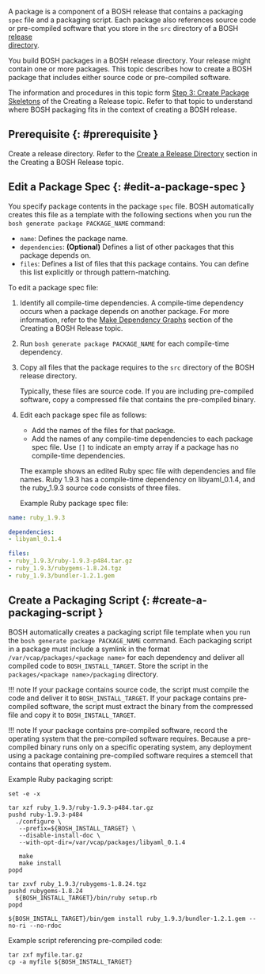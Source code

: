 A package is a component of a BOSH release that contains a packaging `spec` file and a packaging script.
Each package also references source code or pre-compiled software that you store in the `src` directory of a BOSH [release  
directory](create-release.md).

You build BOSH packages in a BOSH release directory. Your release might contain one or more packages.
This topic describes how to create a BOSH package that includes either source code or pre-compiled software.

The information and procedures in this topic form [Step 3: Create Package Skeletons](create-release.md#pkg-skeletons) of the Creating a Release topic. Refer to that topic to understand where BOSH packaging fits in the context of creating a BOSH release.

## Prerequisite {: #prerequisite }

Create a release directory. Refer to the [Create a Release Directory](create-release.md#release-dir) section in the Creating
a BOSH Release topic.

## Edit a Package Spec {: #edit-a-package-spec }

You specify package contents in the package `spec` file. BOSH automatically creates this file as a template with the following
sections when you run the `bosh generate package PACKAGE_NAME` command:

 * `name`: Defines the package name.
 * `dependencies`: **(Optional)** Defines a list of other packages that this package depends on.
 * `files`: Defines a list of files that this package contains. You can define this list explicitly or through pattern-matching.  

To edit a package spec file:

1. Identify all compile-time dependencies.
    A compile-time dependency occurs when a package depends on another package.
	For more information, refer to the [Make  Dependency Graphs](create-release.md#graph) section of the Creating a BOSH
Release topic.
1. Run `bosh generate package PACKAGE_NAME` for each compile-time dependency.
1. Copy all files that the package requires to the `src` directory of the BOSH release directory.

    Typically, these files are source code. If you are including pre-compiled software, copy a compressed file that contains the
pre-compiled binary.

1. Edit each package spec file as follows:
    * Add the names of the files for that package.
    * Add the names of any compile-time dependencies to each package spec file. Use `[]` to indicate an empty array if a package
has no compile-time dependencies.

    The example shows an edited Ruby spec file with dependencies and file names.
    Ruby 1.9.3 has a compile-time dependency on libyaml\_0.1.4, and the ruby\_1.9.3 source code consists of three files.


    Example Ruby package spec file:

```yaml
name: ruby_1.9.3

dependencies:
- libyaml_0.1.4

files:
- ruby_1.9.3/ruby-1.9.3-p484.tar.gz
- ruby_1.9.3/rubygems-1.8.24.tgz
- ruby_1.9.3/bundler-1.2.1.gem
```


## Create a Packaging Script {: #create-a-packaging-script }

BOSH automatically creates a packaging script file template when you run the `bosh generate package PACKAGE_NAME` command. Each
packaging script in a package must include a symlink in the format `/var/vcap/packages/<package name>` for each dependency and
deliver all compiled code to `BOSH_INSTALL_TARGET`. Store the script in the `packages/<package name>/packaging` directory.

!!! note
    If your package contains source code, the script must compile the code and deliver it to `BOSH_INSTALL_TARGET`. If your package contains pre-compiled software, the script must extract the binary from the compressed file and copy it to `BOSH_INSTALL_TARGET`.

!!! note
    If your package contains pre-compiled software, record the operating system that the pre-compiled software requires. Because a pre-compiled binary runs only on a specific operating system, any deployment using a package containing pre-compiled software requires a stemcell that contains that operating system.

Example Ruby packaging script:

```shell
set -e -x

tar xzf ruby_1.9.3/ruby-1.9.3-p484.tar.gz
pushd ruby-1.9.3-p484
  ./configure \
   --prefix=${BOSH_INSTALL_TARGET} \
   --disable-install-doc \
   --with-opt-dir=/var/vcap/packages/libyaml_0.1.4

   make
   make install
popd

tar zxvf ruby_1.9.3/rubygems-1.8.24.tgz
pushd rubygems-1.8.24
  ${BOSH_INSTALL_TARGET}/bin/ruby setup.rb
popd

${BOSH_INSTALL_TARGET}/bin/gem install ruby_1.9.3/bundler-1.2.1.gem --no-ri --no-rdoc
```

Example script referencing pre-compiled code:

```shell
tar zxf myfile.tar.gz
cp -a myfile ${BOSH_INSTALL_TARGET}
```
